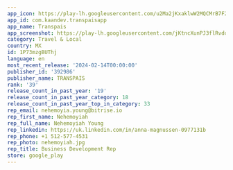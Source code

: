 ```yaml
---
app_icon: https://play-lh.googleusercontent.com/u2Ma2jKxaklwW2MQCMrB7F2hH8wE0ecuDX5OXlP37CavHK8bxktg3AgV3B3eQeO3gg
app_id: com.kaandev.transpaisapp
app_name: Transpais
app_screenshot: https://play-lh.googleusercontent.com/jKtncXunPJ3flRvdorINeAHFEuAWmvzLlYTaL2hHEI_BoEL5JFt-7chrszqwlnuNTLI
category: Travel & Local
country: MX
id: 1P73mzgBUThj
language: en
most_recent_release: '2024-02-14T00:00:00'
publisher_id: '392986'
publisher_name: TRANSPAIS
rank: '39'
release_count_in_past_year: '19'
release_count_in_past_year_category: 18
release_count_in_past_year_top_in_category: 33
rep_email: nehemoyia.young@bitrise.io
rep_first_name: Nehemoyiah
rep_full_name: Nehemoyiah Young
rep_linkedin: https://uk.linkedin.com/in/anna-magnussen-0977131b
rep_phone: +1 512-577-4531
rep_photo: nehemoyiah.jpg
rep_title: Business Development Rep
store: google_play
---
```

